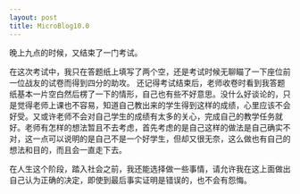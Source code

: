 ```yaml
---
layout: post
title: MicroBlog10.0
---
```


晚上九点的时候，又结束了一门考试。

在这次考试中，我只在答题纸上填写了两个空，还是考试时候无聊瞄了一下座位前一位战友的试卷而得到四分的助攻。
还记得考试结束后，老师收卷时看到我答题纸基本一片空白然后楞了一下的情形，自己也有些不好意思。没什么好谈论的，只是觉得老师上课也不容易，知道自己教出来的学生得到这样的成绩，心里应该不会好受。又或许老师不会对自己学生的成绩有太多的关心，完成自己的教学任务就好。老师有怎样的想法暂且不去考虑，首先考虑的是自己这样的做法是自己确实不对，这一点可以说明的是自己不是一个好学生，但却又很无奈，这么做也有自己的想法和目的，而且会一直走下去。

在人生这个阶段，踏入社会之前，我还能选择做一些事情，请允许我在这上面做出自己认为正确的决定，即使到最后事实证明是错误的，也不会有怨悔。
